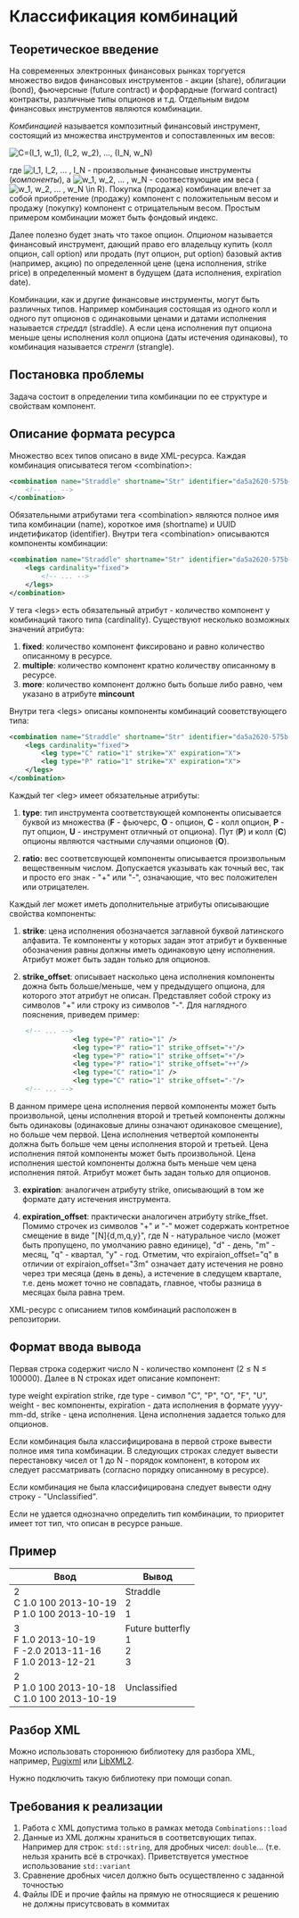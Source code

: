 # Класcификация комбинаций

## Теоретическое введение

 На современных электронных финансовых рынках торгуется множество видов финансовых инструментов - акции (share), облигации (bond), фьючерсные (future contract) и форфардные (forward contract) контракты, различные типы опционов и т.д. Отдельным видом финансовых инструментов являются комбинации.

 _Комбинацией_ называется композитный финансовый инструмент, состоящий из множества инструментов и сопоставленных им весов:

![C=(I_1, w_1), (I_2, w_2), \.\.\., (I_N, w_N)](https://render.githubusercontent.com/render/math?math=C%3D(I_1%2C%20w_1)%2C%20(I_2%2C%20w_2)%2C%20%5C.%5C.%5C.%2C%20(I_N%2C%20w_N))

где ![I_1, I_2, \.\.\. , I_N](https://render.githubusercontent.com/render/math?math=I_1%2C%20I_2%2C%20%5C.%5C.%5C.%20%2C%20I_N) - произвольные финансовые инструменты (_компоненты_), а ![w_1, w_2, \.\.\. , w_N](https://render.githubusercontent.com/render/math?math=w_1%2C%20w_2%2C%20%5C.%5C.%5C.%20%2C%20w_N) - соотвествующие им веса (![w_1, w_2, \.\.\. , w_N \in R](https://render.githubusercontent.com/render/math?math=w_1%2C%20w_2%2C%20%5C.%5C.%5C.%20%2C%20w_N%20%5Cin%20R)). Покупка (продажа) комбинации влечет за собой приобретение (продажу) компонент с положительным весом и продажу (покупку) компонент с отрицательным весом. Простым примером комбинации может быть фондовый индекс.

 Далее полезно будет знать что такое опцион. _Опционом_ называется финансовый инструмент, дающий право его владельцу купить (колл опцион, call option) или продать (пут опцион, put option) базовый актив (например, акцию) по определенной цене (цена исполнения, strike price) в определенный момент в будущем (дата исполнения, expiration date).

 Комбинации, как и другие финансовые инструменты, могут быть различных типов. Например комбинация состоящая из одного колл и одного пут опционов с одинаковыми ценами и датами исполнения называется _стреддл_ (straddle). А если цена исполнения пут опциона меньше цены исполнения колл опциона (даты истечения одинаковы), то комбинация называется _стренгл_ (strangle).

## Постановка проблемы

 Задача состоит в определении типа комбинации по ее структуре и свойствам компонент.

## Описание формата ресурса

Множество всех типов описано в виде XML-ресурса. Каждая комбинация описыватеся тегом &lt;combination&gt;:

```xml
<combination name="Straddle" shortname="Str" identifier="da5a2620-575b-11df-9029-c3f2a99ff460">
	<!-- ... -->
</combination>
```

Обязательными атрибутами тега &lt;combination&gt; являются полное имя типа комбинации (name), короткое имя (shortname) и UUID индетификатор (identifier).
Внутри тега &lt;combination&gt; описываются компоненты комбинации:

```xml
<combination name="Straddle" shortname="Str" identifier="da5a2620-575b-11df-9029-c3f2a99ff460">
	<legs cardinality="fixed">
		<!-- ... -->
	</legs>
</combination>
```

У тега &lt;legs&gt; есть обязательный атрибут - количество компонент у комбинаций такого типа (cardinality). Существуют несколько возможных значений атрибута:
1. **fixed**: количество компонент фиксировано и равно количество описанному в ресурсе.
3. **multiple**: количество компонент кратно количеству описанному в ресурсе.
4. **more**: количество компонент должно быть больше либо равно, чем указано в атрибуте **mincount**

Внутри тега &lt;legs&gt; описаны компоненты комбинаций сооветствующего типа:

```xml
<combination name="Straddle" shortname="Str" identifier="da5a2620-575b-11df-9029-c3f2a99ff460">
	<legs cardinality="fixed">
		<leg type="C" ratio="1" strike="X" expiration="X">
		<leg type="P" ratio="1" strike="X" expiration="X">
	</legs>
</combination>
```

Каждый тег &lt;leg&gt; имеет обязательные атрибуты:
1. **type**: тип инструмента соответствующей компоненты описывается буквой из множества (**F** - фьючерс, **O** - опцион, **C** - колл опцион, **P** - пут опцион, **U** - инструмент отличный от опциона). Пут (**P**) и колл (**C**) опционы являются частными случаями опционов (**O**).

2. **ratio:** вес соответсвующей компоненты описывается произвольным вещественным числом. Допускается указывать как точный вес, так и просто его знак - &quot;+&quot; или &quot;-&quot;, означающие, что вес положителен или отрицателен.

Каждый лег может иметь дополнительные атрибуты описывающие свойства компоненты:
1. **strike**: цена исполнения обозначается заглавной буквой латинского алфавита. Те компоненты у которых задан этот атрибут и буквенные обозначения равны должны иметь одинаковую цену исполнения. Атрибут может быть задан только для опционов.

2. **strike\_offset**: описывает насколько цена исполнения компоненты дожна быть больше/меньше, чем у предыдущего опциона, для которого этот атрибут не описан. Представляет собой строку из символов &quot;+&quot; или строку из символов &quot;-&quot;. Для наглядного пояснения, приведем пример:
```xml
	<!-- ... -->
                <leg type="P" ratio="1" />
                <leg type="P" ratio="1" strike_offset="+"/>
                <leg type="P" ratio="1" strike_offset="+"/>
                <leg type="P" ratio="1" strike_offset="++"/>
                <leg type="С" ratio="1" />
                <leg type="С" ratio="1" strike_offset="-"/>
	<!-- ... -->
```
В данном примере цена исполнения первой компоненты может быть произвольной, цены исполнения второй и третьей компоненты должны быть одинаковы (одинаковые длины означают одинаковое смещение), но больше чем первой. Цена исполнения четвертой компоненты должна быть больше чем цены исполнения второй и третьей. Цена исполнения пятой компоненты может быть произвольной. Цена исполнения шестой компоненты должна быть меньше чем цена исполнения пятой. Атрибут может быть задан только для опционов.

3. **expiration**: аналогичен атрибуту strike, описывающий в том же формате дату истечения инструмента.

4. **expiration\_offset**: практически аналогичен атрибуту strike\_ffset. Помимо строчек из символов &quot;+&quot; и &quot;-&quot; может содержать контретное смещение в виде &quot;[N]{d,m,q,y}&quot;, где N - натуральное число (может быть пропущено, по умолчанию равно единице), &quot;d&quot; - день, &quot;m&quot; - месяц, &quot;q&quot; - квартал, &quot;y&quot; - год. Отметим, что expiraion\_offset=&quot;q&quot; в отличии от expiraion\_offset=&quot;3m&quot; означает дату истечения не ровно через три месяца (день в день), а истечение в следущем квартале, т.е. день может точно не совпадать, главное, чтобы разница в месяцах была равна трем.

XML-ресурс с описанием типов комбинаций расположен в репозитории.

## Формат ввода вывода

 Первая строка содержит число N - количество компонент (2 ≤ N ≤ 100000). Далее в N строках идет описание компонент:

type weight expiration strike, где type - символ &quot;C&quot;, &quot;P&quot;, &quot;O&quot;, &quot;F&quot;, &quot;U&quot;, weight - вес компоненты, expiration - дата исполнения в формате yyyy-mm-dd, strike - цена исполнения. Цена исполнения задается только для опционов.

 Если комбинация была классифицирована в первой строке вывести полное имя типа комбинации. В следующих строках следует вывести перестановку чисел от 1 до N - порядок компонент, в котором их следует рассматривать (согласно порядку описанному в ресурсе).

 Если комбинация не была классифицирована следует вывести одну строку - &quot;Unclassified&quot;.

Eсли не удается однозначно определить тип комбинации, то приоритет имеет тот тип, что описан в ресурсе раньше.

## Пример

| **Ввод** | **Вывод** |
| --- | --- |
| 2<br>C 1.0 100 2013-10-19<br>P 1.0 100 2013-10-19 | Straddle<br>2<br>1 |
| 3<br>F 1.0 2013-10-19<br>F -2.0 2013-11-16<br>F 1.0 2013-12-21 | Future butterfly<br>1<br>2<br>3|
| 2<br>P 1.0 100 2013-10-18<br>C 1.0 100 2013-10-19 | Unclassified |

## Разбор XML
Можно использовать стороннюю библиотеку для разбора XML, например, [Pugixml](https://pugixml.org/) или [LibXML2](http://xmlsoft.org/).

Нужно подключить такую библиотеку при помощи conan.

## Требования к реализации
1. Работа с XML допустима только в рамках метода `Combinations::load`
2. Данные из XML должны храниться в соответсвующих типах. Например для строк: `std::string`, для дробных чисел: `double`... (т.е. нельзя хранить всё в строчках). Приветствуется уместное использование `std::variant`
3. Сравнение дробных чисел должно быть осуществленно с заданной точностью
4. Файлы IDE и прочие файлы на прямую не относящиеся к решению не должны присутсвовать в коммитах
